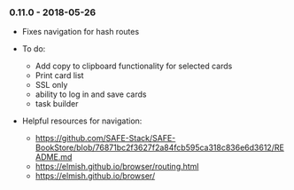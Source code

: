 ### 0.11.0 - 2018-05-26

* Fixes navigation for hash routes
* To do:
  * Add copy to clipboard functionality for selected cards
  * Print card list
  * SSL only
  * ability to log in and save cards
  * task builder

* Helpful resources for navigation:
  * https://github.com/SAFE-Stack/SAFE-BookStore/blob/76871bc2f3627f2a84fcb595ca318c836e6d3612/README.md
  * https://elmish.github.io/browser/routing.html
  * https://elmish.github.io/browser/